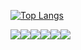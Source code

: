 [![Top Langs](https://github-readme-stats-git-masterrstaa-rickstaa.vercel.app/api/top-langs/?username=Aranchev)](https://github.com/anuraghazra/github-readme-stats)

![](https://camo.githubusercontent.com/2c0005612da7597c00e1fcc65b8fa7c0ff5e00a7b4fc3b20a05ac4ab97971b0c/68747470733a2f2f696d672e69636f6e73382e636f6d2f3f73697a653d34382669643d313334343126666f726d61743d706e67)![](https://camo.githubusercontent.com/a8d2e5104e914d21719ad595a3fae87c57922b2f0979cc76ad22bd0c20b900cb/68747470733a2f2f696d672e69636f6e73382e636f6d2f3f73697a653d34382669643d7a4339534476686d546c546f26666f726d61743d706e67)![](https://camo.githubusercontent.com/3eb9e6ac3da189203ce4d36b2b22432ff16b22396ef12abd74acf6cf3b63d6d8/68747470733a2f2f696d672e69636f6e73382e636f6d2f3f73697a653d34382669643d4a3053674d577a417871466a26666f726d61743d706e67)![](https://camo.githubusercontent.com/4b0c083c9c5f36d2036ae668873f01c4e846418bd1ec56a77afa4fcc18dc2f05/68747470733a2f2f696d672e69636f6e73382e636f6d2f3f73697a653d34382669643d323039303626666f726d61743d706e67)![](https://camo.githubusercontent.com/aa5eeabd10e6aec07ceb846ae4bb7934ec7aa9de7e575c47b5c82772e5ba310f/68747470733a2f2f696d672e69636f6e73382e636f6d2f3f73697a653d34382669643d666d4671516d52305564735226666f726d61743d706e67)![](https://camo.githubusercontent.com/193643e266c0d4ba21e9bd99463afa0995e1056b6bd83e20db3d12b348d372e5/68747470733a2f2f696d672e69636f6e73382e636f6d2f3f73697a653d34382669643d323138313226666f726d61743d706e67)

<!--check out 
> [Kalkovski's github front page](https://github.com/Georgi-Kalkovski)

> [k1lgor's](https://github.com/k1lgor)


sertificates

softuni courses

projects

> it looks like i have to make projects so i can have something on github, that people can look at. Make them easy to be used from other peopls.
> > Miguel's ting
> > My webscraping project
> > Dictionary creator?

languages anchor

tech stack
> see what you know
> see what'll come out on the tech chart -->
